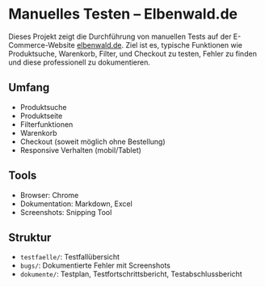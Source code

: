 # Manuelles Testen – Elbenwald.de

Dieses Projekt zeigt die Durchführung von manuellen Tests auf der E-Commerce-Website [elbenwald.de](https://www.elbenwald.de/). Ziel ist es, typische Funktionen wie Produktsuche, Warenkorb, Filter, und Checkout zu testen, Fehler zu finden und diese professionell zu dokumentieren.

## Umfang
- Produktsuche
- Produktseite
- Filterfunktionen
- Warenkorb
- Checkout (soweit möglich ohne Bestellung)
- Responsive Verhalten (mobil/Tablet)

## Tools
- Browser: Chrome
- Dokumentation: Markdown, Excel
- Screenshots: Snipping Tool

## Struktur
- `testfaelle/`: Testfallübersicht
- `bugs/`: Dokumentierte Fehler mit Screenshots
- `dokumente/`: Testplan, Testfortschrittsbericht, Testabschlussbericht
